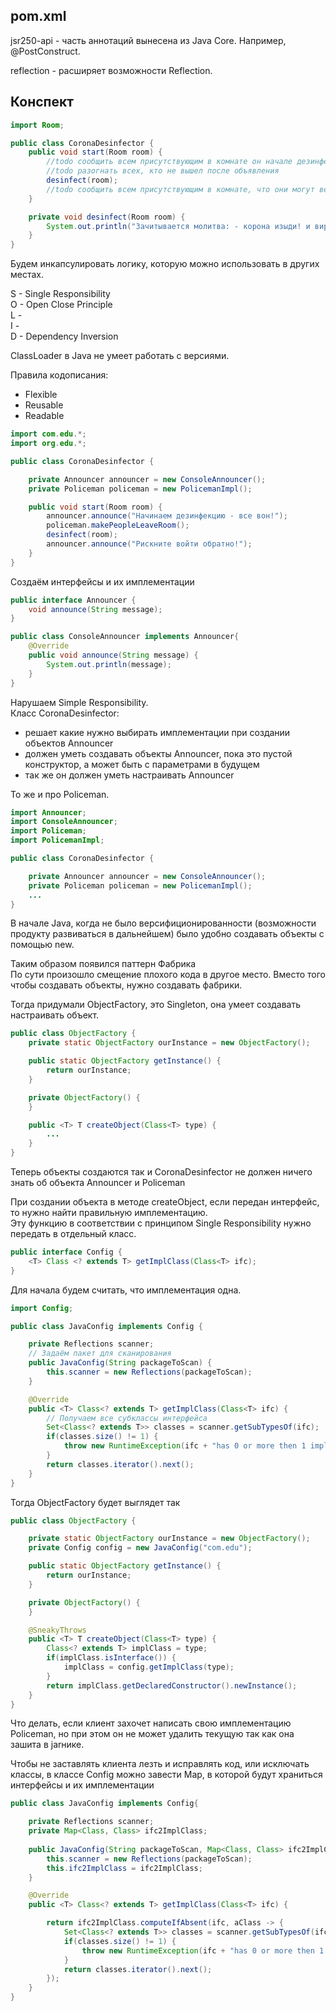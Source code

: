 

## pom.xml

jsr250-api - часть аннотаций вынесена из Java Core. Например, @PostConstruct.

reflection - расширяет возможности Reflection.

## Конспект

```java
import Room;

public class CoronaDesinfector {
    public void start(Room room) {
        //todo сообщить всем присутствующим в комнате он начале дезинфекции и попросить их выйти
        //todo разогнать всех, кто не вышел после объявления
        desinfect(room);
        //todo сообщить всем присутствующим в комнате, что они могут вернутся обратно
    }

    private void desinfect(Room room) {
        System.out.println("Зачитывается молитва: - корона изыди! и вирус низвергнут в ад");
    }
}
```
Будем инкапсулировать логику, которую можно использовать в других местах.

S - Single Responsibility<br>
O - Open Close Principle<br>
L - <br>
I - <br>
D - Dependency Inversion

ClassLoader в Java не умеет работать с версиями.

Правила кодописания:
- Flexible
- Reusable
- Readable

```java
import com.edu.*;
import org.edu.*;

public class CoronaDesinfector {

    private Announcer announcer = new ConsoleAnnouncer();
    private Policeman policeman = new PolicemanImpl();

    public void start(Room room) {
        announcer.announce("Начинаем дезинфекцию - все вон!");
        policeman.makePeopleLeaveRoom();
        desinfect(room);
        announcer.announce("Рискните войти обратно!");
    }
}
```
Создаём интерфейсы и их имплементации

```java
public interface Announcer {
    void announce(String message);
}

public class ConsoleAnnouncer implements Announcer{
    @Override
    public void announce(String message) {
        System.out.println(message);
    }
}

```
Нарушаем Simple Responsibility.<br>
Класс CoronaDesinfector: 
- решает какие нужно выбирать имплементации при создании объектов Announcer
- должен уметь создавать объекты Announcer, пока это пустой конструктор, а может быть с параметрами в будущем
- так же он должен уметь настраивать Announcer

То же и про Policeman.

```java
import Announcer;
import ConsoleAnnouncer;
import Policeman;
import PolicemanImpl;

public class CoronaDesinfector {

    private Announcer announcer = new ConsoleAnnouncer();
    private Policeman policeman = new PolicemanImpl();
    ...
}
```

В начале Java, когда не было версифиционированности (возможности продукту развиваться в дальнейшем) было удобно создавать объекты с помощью new.

Таким образом появился паттерн Фабрика<br>
По сути произошло смещение плохого кода в другое место. Вместо того чтобы создавать объекты, нужно создавать фабрики.

Тогда придумали ObjectFactory, это Singleton, она умеет создавать настраивать объект.

```java
public class ObjectFactory {
    private static ObjectFactory ourInstance = new ObjectFactory();

    public static ObjectFactory getInstance() {
        return ourInstance;
    }

    private ObjectFactory() {
    }

    public <T> T createObject(Class<T> type) {
        ...
    }
}
```

Теперь объекты создаются так и CoronaDesinfector не должен ничего знать об объекта Announcer и Policeman

При создании объекта в методе createObject, если передан интерфейс, то нужно найти правильную имплементацию.<br>
Эту функцию в соответствии с принципом Single Responsibility нужно передать в отдельный класс.

```java
public interface Config {
    <T> Class <? extends T> getImplClass(Class<T> ifc);
}
```

Для начала будем считать, что имплементация одна.

```java
import Config;

public class JavaConfig implements Config {

    private Reflections scanner;
    // Задаём пакет для сканирования
    public JavaConfig(String packageToScan) {
        this.scanner = new Reflections(packageToScan);
    }

    @Override
    public <T> Class<? extends T> getImplClass(Class<T> ifc) {
        // Получаем все субклассы интерфейса
        Set<Class<? extends T>> classes = scanner.getSubTypesOf(ifc);
        if(classes.size() != 1) {
            throw new RuntimeException(ifc + "has 0 or more then 1 impl");
        }
        return classes.iterator().next();
    }
}
```
Тогда ObjectFactory будет выглядет так
```java
public class ObjectFactory {

    private static ObjectFactory ourInstance = new ObjectFactory();
    private Config config = new JavaConfig("com.edu");

    public static ObjectFactory getInstance() {
        return ourInstance;
    }

    private ObjectFactory() {
    }

    @SneakyThrows
    public <T> T createObject(Class<T> type) {
        Class<? extends T> implClass = type;
        if(implClass.isInterface()) {
            implClass = config.getImplClass(type);
        }
        return implClass.getDeclaredConstructor().newInstance();
    }
}
```
Что делать, если клиент захочет написать свою имплементацию Policeman, но при этом он не может удалить текущую так как она зашита в jarнике.

Чтобы не заставлять клиента лезть и исправлять код, или исключать классы, в классе Config можно завести Map, в которой будут храниться интерфейсы и их имплементации

```java
public class JavaConfig implements Config{

    private Reflections scanner;
    private Map<Class, Class> ifc2ImplClass;
    
    public JavaConfig(String packageToScan, Map<Class, Class> ifc2ImplClass) {
        this.scanner = new Reflections(packageToScan);
        this.ifc2ImplClass = ifc2ImplClass;
    }

    @Override
    public <T> Class<? extends T> getImplClass(Class<T> ifc) {

        return ifc2ImplClass.computeIfAbsent(ifc, aClass -> {
            Set<Class<? extends T>> classes = scanner.getSubTypesOf(ifc);
            if(classes.size() != 1) {
                throw new RuntimeException(ifc + "has 0 or more then 1 impl please check your config");
            }
            return classes.iterator().next();
        });
    }
}
```


